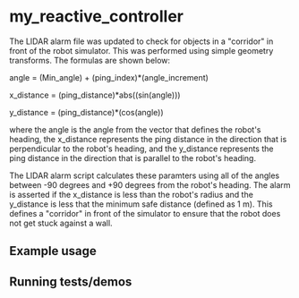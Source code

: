 # my_reactive_controller

The LIDAR alarm file was updated to check for objects in a "corridor" in front of the robot simulator. This was performed using simple geometry transforms. The formulas are shown below:

angle = (Min_angle) + (ping_index)*(angle_increment)

x_distance = (ping_distance)*abs((sin(angle)))

y_distance = (ping_distance)*(cos(angle))

where the angle is the angle from the vector that defines the robot's heading, the x_distance represents the ping distance in the direction that is perpendicular to the robot's heading, and the y_distance represents the ping distance in the direction that is parallel to the robot's heading. 

The LIDAR alarm script calculates these paramters using all of the angles between -90 degrees and +90 degrees from the robot's heading. The alarm is asserted if the x_distance is less than the robot's radius and the y_distance is less that the minimum safe distance (defined as 1 m). This defines a "corridor" in front of the simulator to ensure that the robot does not get stuck against a wall. 

## Example usage

## Running tests/demos
    
